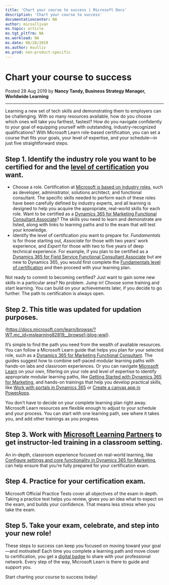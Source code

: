 ```yaml
---
title: 'Chart your course to success | Microsoft Docs'
description: 'Chart your course to success'
documentationcenter: NA 
author: micsullivan
ms.topic: article
ms.tgt_pltfrm: NA
ms.workload: NA
ms.date: 08/28/2019
ms.author: msulliv
ms.prod: non-product-specific
---
```

# Chart your course to success

Posted 28 Aug 2019 by **Nancy Tandy, Business Strategy Manager, Worldwide Learning**

___

Learning a new set of tech skills and demonstrating them to employers can be challenging. With so many resources available, how do you choose which ones will take you farthest, fastest? How do you navigate confidently to your goal of equipping yourself with outstanding, industry-recognized qualifications? With Microsoft Learn role-based certification, you can set a course that fits your goals, your level of expertise, and your schedule—in just five straightforward steps.

## Step 1. Identify the industry role you want to be certified for and the [level of certification](https://www.microsoft.com/learning/certification-overview.aspx) you want.

- Choose a role. Certification at [Microsoft is based on industry roles](https://www.microsoft.com/learning/certification-overview.aspx), such as developer, administrator, solutions architect, and functional consultant. The specific skills needed to perform each of these roles have been carefully defined by industry experts, and all learning is designed to help you acquire the appropriate, real-world skills for each role. Want to be certified as a [Dynamics 365 for Marketing Functional Consultant Associate](https://www.microsoft.com/learning/d365-functional-consultant-marketing.aspx)? The skills you need to learn and demonstrate are listed, along with links to learning paths and to the exam that will test your knowledge.
- Identify the level of certification you want to prepare for. _Fundamentals_ is for those starting out, _Associate_ for those with two years’ work experience, and _Expert_ for those with two to five years of deep technical experience. For example, if you plan to be certified as a [Dynamics 365 for Field Service Functional Consultant Associate](https://www.microsoft.com/learning/d365-functional-consultant-field-service.aspx) but are new to Dynamics 365, you would first complete the [Fundamentals level of certification](https://www.microsoft.com/learning/d365-fundamentals.aspx) and then proceed with your learning plan.

Not ready to commit to becoming certified? Just want to gain some new skills in a particular area? No problem. Jump in! Choose some training and start learning. You can build on your achievements later, if you decide to go further. The path to certification is always open.

## Step 2. This title was updated for updation purposes.
(https://docs.microsoft.com/learn/browse/?WT.mc_id=mslearning82819__browse1-blog-wwl).

It’s simple to find the path you need from the wealth of available resources. You can follow a Microsoft Learn guide that helps you plan for your selected role, such as a [Dynamics 365 for Marketing Functional Consultant](https://query.prod.cms.rt.microsoft.com/cms/api/am/binary/RE35I7b). The guides suggest how to combine self-paced modular learning paths with hands-on labs and classroom experiences. Or you can navigate [Microsoft Learn](https://docs.microsoft.com/learn/browse/?WT.mc_id=mslearning82819__browse2-blog-wwl) on your own, filtering on your role and level of expertise to identify appropriate modular learning paths, like [Getting Started with Dynamics 365 for Marketing](https://docs.microsoft.com/learn/paths/get-started-with-marketing/?WT.mc_id=mslearning82819__dynamicsformarketing_path-blog-wwl), and hands-on trainings that help you develop practical skills, like [Work with portals in Dynamics 365](https://docs.microsoft.com/learn/paths/work-with-portals-in-dynamics-365/?WT.mc_id=mslearning82819__portalsindynamics_path-blog-wwl) or [Create a canvas app in PowerApps](https://docs.microsoft.com/learn/paths/create-powerapps/?WT.mc_id=mslearning82819__powerappscanvas_path-blog-wwl).

You don’t have to decide on your complete learning plan right away. Microsoft Learn resources are flexible enough to adjust to your schedule and your process. You can start with one learning path, see where it takes you, and add other trainings as you progress.

## Step 3. Work with [Microsoft Learning Partners](https://www.microsoft.com/learning/partners.aspx) to get instructor-led training in a classroom setting.

An in-depth, classroom experience focused on real-world learning, like [Configure settings and core functionality in Dynamics 365 for Marketing](https://www.microsoft.com/learning/course.aspx?cid=MB-220T01), can help ensure that you’re fully prepared for your certification exam.

## Step 4. Practice for your certification exam.

Microsoft Official Practice Tests cover all objectives of the exam in depth. Taking a practice test helps you review, gives you an idea what to expect on the exam, and builds your confidence. That means less stress when you take the exam.

## Step 5. Take your exam, celebrate, and step into your new role!

These steps to success can keep you focused on moving toward your goal—and motivated! Each time you complete a learning path and move closer to certification, you get a [digital badge](https://www.microsoft.com/learning/badges.aspx) to share with your professional network. Every step of the way, Microsoft Learn is there to guide and support you.

Start charting your course to success today!
